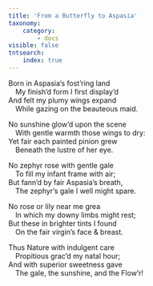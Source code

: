 ```yaml
---
title: 'From a Butterfly to Aspasia'
taxonomy:
    category:
        - docs
visible: false
tntsearch:
    index: true
---
```


Born in Aspasia’s fost’ring land  
&emsp;My finish’d form I first display’d  
And felt my plumy wings expand  
&emsp;While gazing on the beauteous maid.  
  
No sunshine glow’d upon the scene  
&emsp;With gentle warmth those wings to dry:  
Yet fair each painted pinion grew  
&emsp;Beneath the lustre of her eye.  
  
No zephyr rose with gentle gale  
&emsp;To fill my infant frame with air;  
But fann’d by fair Aspasia’s breath,  
&emsp;The zephyr’s gale I well might spare.  
  
No rose or lily near me grea  
&emsp;In which my downy limbs might rest;  
But these in brighter tints I found  
&emsp;On the fair virgin’s face & breast.  
  
Thus Nature with indulgent care  
&emsp;Propitious grac’d my natal hour;  
And with superior sweetness gave  
&emsp;The gale, the sunshine, and the Flow’r!